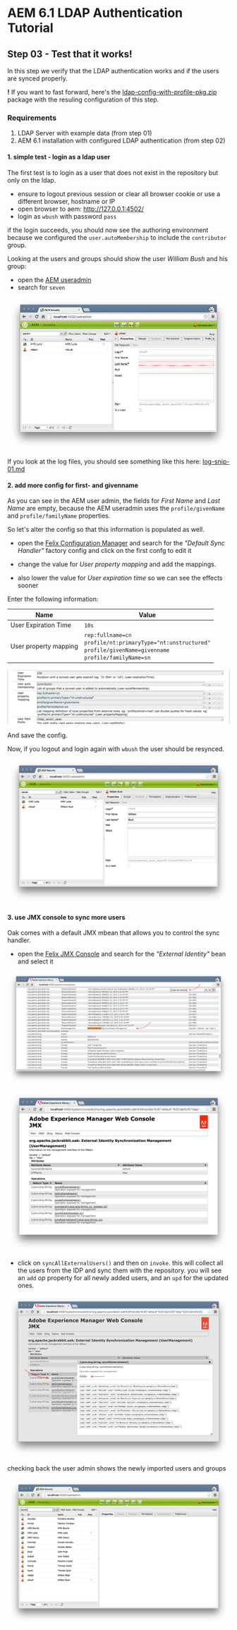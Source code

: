 AEM 6.1 LDAP Authentication Tutorial
====================================

Step 03 - Test that it works!
-----------------------------

In this step we verify that the LDAP authentication works and if the users are synced properly.

**!** If you want to fast forward, here's the [ldap-config-with-profile-pkg.zip](ldap-config-with-profile-pkg.zip) package with the resuling configuration of this step.


### Requirements
1. LDAP Server with example data (from step 01)
2. AEM 6.1 installation with configured LDAP authentication (from step 02)

#### 1. simple test - login as a ldap user
The first test is to login as a user that does not exist in the repository but only on the ldap.

- ensure to logout previous session or clear all browser cookie or use a different browser, hostname or IP
- open browser to aem: http://127.0.0.1:4502/
- login as `wbush` with password `pass`

if the login succeeds, you should now see the authoring environment because we configured the `user.autoMembership` to include the `contributor` group.

Looking at the users and groups should show the user _William Bush_ and his group:

- open the [AEM useradmin](http://localhost:4502/useradmin)
- search for `seven`

![useradmin](images/test-01-useradmin.png)

If you look at the log files, you should see something like this here: [log-snip-01.md](log-snip-01.md)

#### 2. add more config for first- and givenname
As you can see in the AEM user admin, the fields for _First Name_ and _Last Name_ are empty, because the AEM useradmin uses the `profile/givenName` and `profile/familyName` properties.

So let's alter the config so that this information is populated as well.

- open the [Felix Configuration Manager](http://localhost:4502/system/console/configMgr) and search for the _"Default Sync Handler"_ factory config and click on the first confg to edit it

- change the value for _User property mapping_ and add the mappings.
- also lower the value for _User expiration time_ so we can see the effects sooner


Enter the following information:

| Name                          | Value
|-------------------------------|--------------------
| User Expiration Time          | `10s`
| User property mapping         | `rep:fullname=cn` <br> `profile/nt:primaryType="nt:unstructured"` <br> `profile/givenName=givenname` <br> `profile/familyName=sn` |

![new config](images/test-02-newconfig.png)

And save the config.

Now, if you logout and login again with `wbush` the user should be resynced.

![useradmin](images/test-03-useradmin-withprops.png)

#### 3. use JMX console to sync more users
Oak comes with a default JMX mbean that allows you to control the sync handler. 

- open the [Felix JMX Console](http://localhost:4502/system/console/jmx) and search for the _"External Identity"_ bean and select it

![jmx console](images/test-04-jmx-console.png)

![jmx synchandler](images/test-05-jmx-synchandler.png)

- click on `syncAllExternalUsers()` and then on `invoke`. this will collect all the users from the IDP and sync them with the repository. you will see an `add` _op_ property for all newly added users, and an `upd` for the updated ones.

![sync users](images/test-06-jmx-syncexternalusers.png)

checking back the user admin shows the newly imported users and groups

![useradmin](images/test-07-useradmin-more.png)



